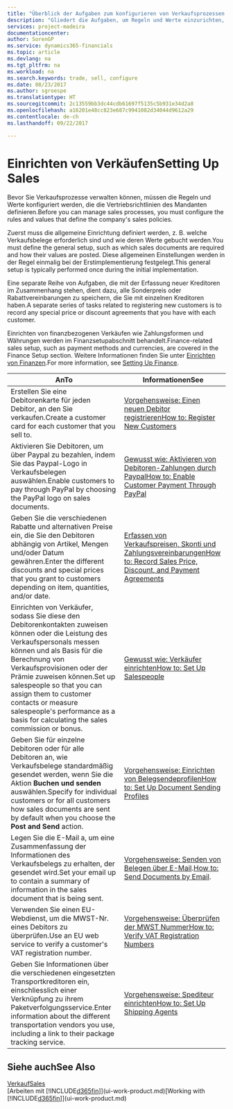 ```yaml
---
title: "Überblick der Aufgaben zum konfigurieren von Verkaufsprozessen | Microsoft Docs"
description: "Gliedert die Aufgaben, um Regeln und Werte einzurichten, um Ihre Vertriebsrichtlinien und Arbeitsgänge zu definieren."
services: project-madeira
documentationcenter: 
author: SorenGP
ms.service: dynamics365-financials
ms.topic: article
ms.devlang: na
ms.tgt_pltfrm: na
ms.workload: na
ms.search.keywords: trade, sell, configure
ms.date: 08/23/2017
ms.author: sgroespe
ms.translationtype: HT
ms.sourcegitcommit: 2c13559bb3dc44cdb61697f5135c5b931e34d2a8
ms.openlocfilehash: a16201e48cc823e687c9941082d34044d9612a29
ms.contentlocale: de-ch
ms.lasthandoff: 09/22/2017

---
```

# <a name="setting-up-sales"></a><span data-ttu-id="c8fe7-103">Einrichten von Verkäufen</span><span class="sxs-lookup"><span data-stu-id="c8fe7-103">Setting Up Sales</span></span>
<span data-ttu-id="c8fe7-104">Bevor Sie Verkaufsprozesse verwalten können, müssen die Regeln und Werte konfiguriert werden, die die Vertriebsrichtlinien des Mandanten definieren.</span><span class="sxs-lookup"><span data-stu-id="c8fe7-104">Before you can manage sales processes, you must configure the rules and values that define the company's sales policies.</span></span>

<span data-ttu-id="c8fe7-105">Zuerst muss die allgemeine Einrichtung definiert werden, z. B. welche Verkaufsbelege erforderlich sind und wie deren Werte gebucht werden.</span><span class="sxs-lookup"><span data-stu-id="c8fe7-105">You must define the general setup, such as which sales documents are required and how their values are posted.</span></span> <span data-ttu-id="c8fe7-106">Diese allgemeinen Einstellungen werden in der Regel einmalig bei der Erstimplementierung festgelegt.</span><span class="sxs-lookup"><span data-stu-id="c8fe7-106">This general setup is typically performed once during the initial implementation.</span></span>

<span data-ttu-id="c8fe7-107">Eine separate Reihe von Aufgaben, die mit der Erfassung neuer Kreditoren im Zusammenhang stehen, dient dazu, alle Sonderpreis oder Rabattvereinbarungen zu speichern, die Sie mit einzelnen Kreditoren haben.</span><span class="sxs-lookup"><span data-stu-id="c8fe7-107">A separate series of tasks related to registering new customers is to record any special price or discount agreements that you have with each customer.</span></span>

<span data-ttu-id="c8fe7-108">Einrichten von finanzbezogenen Verkäufen wie Zahlungsformen und Währungen werden im Finanzsetupabschnitt behandelt.</span><span class="sxs-lookup"><span data-stu-id="c8fe7-108">Finance-related sales setup, such as payment methods and currencies, are covered in the Finance Setup section.</span></span> <span data-ttu-id="c8fe7-109">Weitere Informationen finden Sie unter [Einrichten von Finanzen](finance-setup-finance.md).</span><span class="sxs-lookup"><span data-stu-id="c8fe7-109">For more information, see [Setting Up Finance](finance-setup-finance.md).</span></span>

| <span data-ttu-id="c8fe7-110">An</span><span class="sxs-lookup"><span data-stu-id="c8fe7-110">To</span></span> | <span data-ttu-id="c8fe7-111">Informationen</span><span class="sxs-lookup"><span data-stu-id="c8fe7-111">See</span></span> |
| --- | --- |
| <span data-ttu-id="c8fe7-112">Erstellen Sie eine Debitorenkarte für jeden Debitor, an den Sie verkaufen.</span><span class="sxs-lookup"><span data-stu-id="c8fe7-112">Create a customer card for each customer that you sell to.</span></span> |[<span data-ttu-id="c8fe7-113">Vorgehensweise: Einen neuen Debitor registrieren</span><span class="sxs-lookup"><span data-stu-id="c8fe7-113">How to: Register New Customers</span></span>](sales-how-register-new-customers.md) |
| <span data-ttu-id="c8fe7-114">Aktivieren Sie Debitoren, um über Paypal zu bezahlen, indem Sie das Paypal-Logo in Verkaufsbelegen auswählen.</span><span class="sxs-lookup"><span data-stu-id="c8fe7-114">Enable customers to pay through PayPal by choosing the PayPal logo on sales documents.</span></span> |[<span data-ttu-id="c8fe7-115">Gewusst wie: Aktivieren von Debitoren-Zahlungen durch Paypal</span><span class="sxs-lookup"><span data-stu-id="c8fe7-115">How to: Enable Customer Payment Through PayPal</span></span>](sales-how-enable-payment-service-extensions.md) |
| <span data-ttu-id="c8fe7-116">Geben Sie die verschiedenen Rabatte und alternativen Preise ein, die Sie den Debitoren abhängig von Artikel, Mengen und/oder Datum gewähren.</span><span class="sxs-lookup"><span data-stu-id="c8fe7-116">Enter the different discounts and special prices that you grant to customers depending on item, quantities, and/or date.</span></span> |[<span data-ttu-id="c8fe7-117">Erfassen von Verkaufspreisen, Skonti und Zahlungsvereinbarungen</span><span class="sxs-lookup"><span data-stu-id="c8fe7-117">How to: Record Sales Price, Discount, and Payment Agreements</span></span>](sales-how-record-sales-price-discount-payment-agreements.md) |
| <span data-ttu-id="c8fe7-118">Einrichten von Verkäufer, sodass Sie diese den Debitorenkontakten zuweisen können oder die Leistung des Verkaufspersonals messen können und als Basis für die Berechnung von Verkaufsprovisionen oder der Prämie zuweisen können.</span><span class="sxs-lookup"><span data-stu-id="c8fe7-118">Set up salespeople so that you can assign them to customer contacts or measure salespeople's performance as a basis for calculating the sales commission or bonus.</span></span> |[<span data-ttu-id="c8fe7-119">Gewusst wie: Verkäufer einrichten</span><span class="sxs-lookup"><span data-stu-id="c8fe7-119">How to: Set Up Salespeople</span></span>](sales-how-setup-salespeople.md) |
| <span data-ttu-id="c8fe7-120">Geben Sie für einzelne Debitoren oder für alle Debitoren an, wie Verkaufsbelege standardmäßig gesendet werden, wenn Sie die Aktion **Buchen und senden** auswählen.</span><span class="sxs-lookup"><span data-stu-id="c8fe7-120">Specify for individual customers or for all customers how sales documents are sent by default when you choose the **Post and Send** action.</span></span> |[<span data-ttu-id="c8fe7-121">Vorgehensweise: Einrichten von Belegsendeprofilen</span><span class="sxs-lookup"><span data-stu-id="c8fe7-121">How to: Set Up Document Sending Profiles</span></span>](sales-how-setup-document-send-profiles.md) |
| <span data-ttu-id="c8fe7-122">Legen Sie die E-Mail a, um eine Zusammenfassung der Informationen des Verkaufsbelegs zu erhalten, der gesendet wird.</span><span class="sxs-lookup"><span data-stu-id="c8fe7-122">Set your email up to contain a summary of information in the sales document that is being sent.</span></span> |<span data-ttu-id="c8fe7-123">[Vorgehensweise: Senden von Belegen über E-Mail](ui-how-send-documents-email.md).</span><span class="sxs-lookup"><span data-stu-id="c8fe7-123">[How to: Send Documents by Email](ui-how-send-documents-email.md).</span></span> |
|<span data-ttu-id="c8fe7-124">Verwenden Sie einen EU-Webdienst, um die MWST-Nr. eines Debitors zu überprüfen.</span><span class="sxs-lookup"><span data-stu-id="c8fe7-124">Use an EU web service to verify a customer's VAT registration number.</span></span>|[<span data-ttu-id="c8fe7-125">Vorgehensweise: Überprüfen der MWST Nummer</span><span class="sxs-lookup"><span data-stu-id="c8fe7-125">How to: Verify VAT Registration Numbers</span></span>](sales-how-to-verify-vat-registration-numbers.md)|
|<span data-ttu-id="c8fe7-126">Geben Sie Informationen über die verschiedenen eingesetzten Transportkreditoren ein, einschliesslich einer Verknüpfung zu ihrem Paketverfolgungsservice.</span><span class="sxs-lookup"><span data-stu-id="c8fe7-126">Enter information about the different transportation vendors you use, including a link to their package tracking service.</span></span>|[<span data-ttu-id="c8fe7-127">Vorgehensweise: Spediteur einrichten</span><span class="sxs-lookup"><span data-stu-id="c8fe7-127">How to: Set Up Shipping Agents</span></span>](sales-how-to-set-up-shipping-agents.md)|

## <a name="see-also"></a><span data-ttu-id="c8fe7-128">Siehe auch</span><span class="sxs-lookup"><span data-stu-id="c8fe7-128">See Also</span></span>
[<span data-ttu-id="c8fe7-129">Verkauf</span><span class="sxs-lookup"><span data-stu-id="c8fe7-129">Sales</span></span>](sales-manage-sales.md)  
<span data-ttu-id="c8fe7-130">[Arbeiten mit [!INCLUDE[d365fin](includes/d365fin_md.md)]](ui-work-product.md)</span><span class="sxs-lookup"><span data-stu-id="c8fe7-130">[Working with [!INCLUDE[d365fin](includes/d365fin_md.md)]](ui-work-product.md)</span></span>

